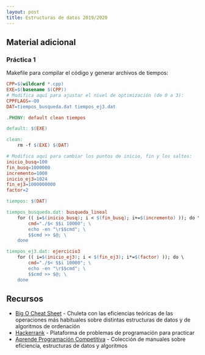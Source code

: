```yaml
---
layout: post
title: Estructuras de datos 2019/2020
---
```


## Material adicional

### Práctica 1

Makefile para compilar el código y generar archivos de tiempos:

~~~makefile
CPP=$(wildcard *.cpp)
EXE=$(basename $(CPP))
# Modifica aquí para ajustar el nivel de optimización (de 0 a 3):
CPPFLAGS=-O0
DAT=tiempos_busqueda.dat tiempos_ej3.dat

.PHONY: default clean tiempos

default: $(EXE)

clean:
	rm -f $(EXE) $(DAT)

# Modifica aquí para cambiar los puntos de inicio, fin y los saltos:
inicio_busq=100
fin_busq=1000000
incremento=1000
inicio_ej3=1024
fin_ej3=1000000000
factor=2

tiempos: $(DAT)

tiempos_busqueda.dat: busqueda_lineal
	for (( i=$(inicio_busq); i < $(fin_busq); i+=$(incremento) )); do \
		cmd="./$< $$i 10000"; \
		echo -en "\r$$cmd"; \
		$$cmd >> $@; \
	done

tiempos_ej3.dat: ejercicio3
	for (( i=$(inicio_ej3); i < $(fin_ej3); i*=$(factor) )); do \
		cmd="./$< $$i 10000"; \
		echo -en "\r$$cmd"; \
		$$cmd >> $@; \
	done
~~~

## Recursos

- [Big O Cheat Sheet](https://www.bigocheatsheet.com/) - Chuleta con las eficiencias teóricas de las operaciones más habituales sobre distintas estructuras de datos y de algoritmos de ordenación
- [Hackerrank](https://www.hackerrank.com/domains/data-structures) - Plataforma de problemas de programación para practicar
- [Aprende Programación Competitiva](https://aprende.olimpiada-informatica.org/algoritmia) - Colección de manuales sobre eficiencia, estructuras de datos y algoritmos

